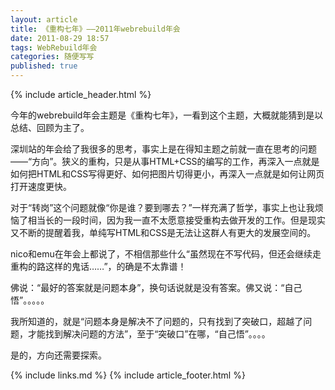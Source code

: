 ```yaml
---
layout: article
title: 《重构七年》——2011年webrebuild年会
date: 2011-08-29 18:57
tags: WebRebuild年会
categories: 随便写写
published: true
---
```


{% include  article_header.html %}

今年的webrebuild年会主题是《重构七年》，一看到这个主题，大概就能猜到是以总结、回顾为主了。

深圳站的年会给了我很多的思考，事实上是在得知主题之前就一直在思考的问题——“方向”。狭义的重构，只是从事HTML+CSS的编写的工作，再深入一点就是如何把HTML和CSS写得更好、如何把图片切得更小，再深入一点就是如何让网页打开速度更快。

对于“转岗”这个问题就像“你是谁？要到哪去？”一样充满了哲学，事实上也让我烦恼了相当长的一段时间，因为我一直不太愿意接受重构去做开发的工作。但是现实又不断的提醒着我，单纯写HTML和CSS是无法让这群人有更大的发展空间的。

nico和emu在年会上都说了，不相信那些什么“虽然现在不写代码，但还会继续走重构的路这样的鬼话……”，的确是不太靠谱！

佛说：“最好的答案就是问题本身”，换句话说就是没有答案。佛又说：“自己悟”。。。。。

我所知道的，就是“问题本身是解决不了问题的，只有找到了突破口，超越了问题，才能找到解决问题的方法”，至于“突破口”在哪，“自己悟”。。。。

是的，方向还需要探索。

{% include links.md %}
{% include article_footer.html %}
